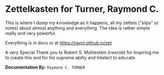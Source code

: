 # Zettelkasten for Turner, Raymond C.
This is where I dump my knowledge as it happens, all my zettels ("slips" or notes) about almost anything and everything. The idea is rather simple really and very powerful.

Everything is in docs or at https://rayct.github.io/zet

A very Special Thank you to Robert S. Muhlestein (rwxrob) for Inspiring me to create this and for his supreme abilty and Intelect to educate.

**Documentation By:** `Raymond C. TURNER`